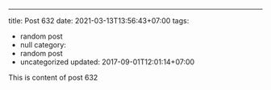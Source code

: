 ---
title: Post 632
date: 2021-03-13T13:56:43+07:00
tags:
  - random post
  - null
category:
  - random post
  - uncategorized
updated: 2017-09-01T12:01:14+07:00

This is content of post 632